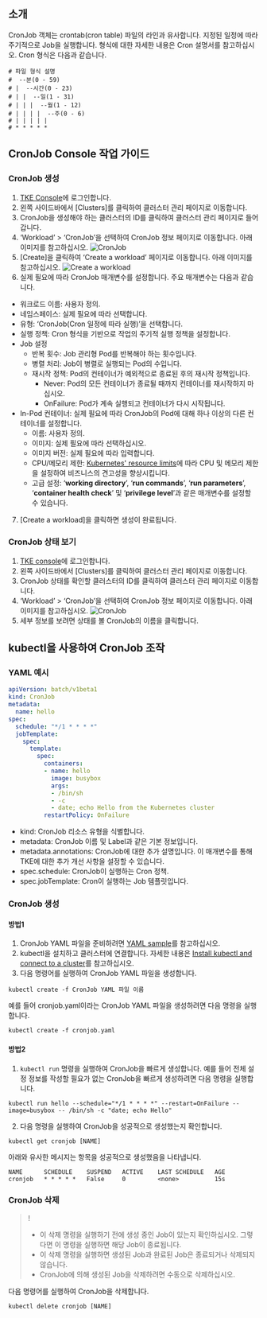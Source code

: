 ## 소개

CronJob 객체는 crontab(cron table) 파일의 라인과 유사합니다. 지정된 일정에 따라 주기적으로 Job을 실행합니다. 형식에 대한 자세한 내용은 Cron 설명서를 참고하십시오.
Cron 형식은 다음과 같습니다.
```
# 파일 형식 설명
#  --분(0 - 59)
# |  --시간(0 - 23)
# | |  --일(1 - 31)
# | | |  --월(1 - 12)
# | | | |  --주(0 - 6)
# | | | | |
# * * * * *
```

## CronJob Console 작업 가이드

### CronJob 생성

1. [TKE Console](https://console.cloud.tencent.com/tke2)에 로그인합니다.
2. 왼쪽 사이드바에서 [Clusters]를 클릭하여 클러스터 관리 페이지로 이동합니다.
3. CronJob을 생성해야 하는 클러스터의 ID를 클릭하여 클러스터 관리 페이지로 들어갑니다.
4. ‘Workload’ > ‘CronJob’을 선택하여 CronJob 정보 페이지로 이동합니다. 아래 이미지를 참고하십시오.
![CronJob](https://main.qcloudimg.com/raw/881d1fd3e52cfc6fa421f22820c09419.png)
5. [Create]을 클릭하여 ‘Create a workload’ 페이지로 이동합니다. 아래 이미지를 참고하십시오.
![Create a workload](https://main.qcloudimg.com/raw/cc40dbd25618e72c92e47b0397443e7d.png)
6. 실제 필요에 따라 CronJob 매개변수를 설정합니다. 주요 매개변수는 다음과 같습니다.
 - 워크로드 이름: 사용자 정의.
 - 네임스페이스: 실제 필요에 따라 선택합니다.
 - 유형: ‘CronJob(Cron 일정에 따라 실행)’을 선택합니다.
 - 실행 정책: Cron 형식을 기반으로 작업의 주기적 실행 정책을 설정합니다.
 - Job 설정
    - 반복 횟수: Job 관리형 Pod를 반복해야 하는 횟수입니다.
    - 병렬 처리: Job이 병렬로 실행되는 Pod의 수입니다.
    - 재시작 정책: Pod의 컨테이너가 예외적으로 종료된 후의 재시작 정책입니다.
        - Never: Pod의 모든 컨테이너가 종료될 때까지 컨테이너를 재시작하지 마십시오.
        - OnFailure: Pod가 계속 실행되고 컨테이너가 다시 시작됩니다.
 - In-Pod 컨테이너: 실제 필요에 따라 CronJob의 Pod에 대해 하나 이상의 다른 컨테이너를 설정합니다.
    - 이름: 사용자 정의.
    - 이미지: 실제 필요에 따라 선택하십시오.
    - 이미지 버전: 실제 필요에 따라 입력합니다.
    - CPU/메모리 제한: [Kubernetes' resource limits](https://kubernetes.io/docs/concepts/configuration/manage-compute-resources-container/)에 따라 CPU 및 메모리 제한을 설정하여 비즈니스의 견고성을 향상시킵니다.
    - 고급 설정: ‘**working directory**’, ‘**run commands**’, ‘**run parameters**’, ‘**container health check**’ 및 ‘**privilege level**’과 같은 매개변수를 설정할 수 있습니다.
7. [Create a workload]을 클릭하면 생성이 완료됩니다.

### CronJob 상태 보기

1. [TKE console](https://console.cloud.tencent.com/tke2)에 로그인합니다.
2. 왼쪽 사이드바에서 [Clusters]를 클릭하여 클러스터 관리 페이지로 이동합니다.
3. CronJob 상태를 확인할 클러스터의 ID를 클릭하여 클러스터 관리 페이지로 이동합니다.
4. ‘Workload’ > ‘CronJob’을 선택하여 CronJob 정보 페이지로 이동합니다. 아래 이미지를 참고하십시오.
![CronJob](https://main.qcloudimg.com/raw/adee4e9199660c39f61fc091273d3999.png)
5. 세부 정보를 보려면 상태를 볼 CronJob의 이름을 클릭합니다.

## kubectl을 사용하여 CronJob 조작

<span id="YAMLSample"></span>
### YAML 예시

```Yaml
apiVersion: batch/v1beta1
kind: CronJob
metadata:
  name: hello
spec:
  schedule: "*/1 * * * *"
  jobTemplate:
    spec:
      template:
        spec:
          containers:
          - name: hello
            image: busybox
            args:
            - /bin/sh
            - -c
            - date; echo Hello from the Kubernetes cluster
          restartPolicy: OnFailure
```
- kind: CronJob 리소스 유형을 식별합니다.
- metadata: CronJob 이름 및 Label과 같은 기본 정보입니다.
- metadata.annotations: CronJob에 대한 추가 설명입니다. 이 매개변수를 통해 TKE에 대한 추가 개선 사항을 설정할 수 있습니다.
- spec.schedule: CronJob이 실행하는 Cron 정책.
- spec.jobTemplate: Cron이 실행하는 Job 템플릿입니다.

### CronJob 생성

#### 방법1

1. CronJob YAML 파일을 준비하려면 [YAML sample](#YAMLSample)를 참고하십시오.
2. kubectl을 설치하고 클러스터에 연결합니다. 자세한 내용은 [Install kubectl and connect to a cluster](https://cloud.tencent.com/document/product/457/8438)를 참고하십시오.
3. 다음 명령어를 실행하여 CronJob YAML 파일을 생성합니다.
```shell
kubectl create -f CronJob YAML 파일 이름
```
예를 들어 cronjob.yaml이라는 CronJob YAML 파일을 생성하려면 다음 명령을 실행합니다.
```shell
kubectl create -f cronjob.yaml
```

#### 방법2

1. `kubectl run` 명령을 실행하여 CronJob을 빠르게 생성합니다.
예를 들어 전체 설정 정보를 작성할 필요가 없는 CronJob을 빠르게 생성하려면 다음 명령을 실행합니다.
```shell
kubectl run hello --schedule="*/1 * * * *" --restart=OnFailure --image=busybox -- /bin/sh -c "date; echo Hello"
```
2. 다음 명령을 실행하여 CronJob을 성공적으로 생성했는지 확인합니다.
```shell+-
kubectl get cronjob [NAME]
```
아래와 유사한 메시지는 항목을 성공적으로 생성했음을 나타냅니다.
```
NAME      SCHEDULE    SUSPEND   ACTIVE    LAST SCHEDULE   AGE
cronjob   * * * * *   False     0         <none>          15s
```

### CronJob 삭제
>!
> - 이 삭제 명령을 실행하기 전에 생성 중인 Job이 있는지 확인하십시오. 그렇다면 이 명령을 실행하면 해당 Job이 종료됩니다.
> - 이 삭제 명령을 실행하면 생성된 Job과 완료된 Job은 종료되거나 삭제되지 않습니다.
> -  CronJob에 의해 생성된 Job을 삭제하려면 수동으로 삭제하십시오.

다음 명령어를 실행하여 CronJob을 삭제합니다.
```
kubectl delete cronjob [NAME]
```


